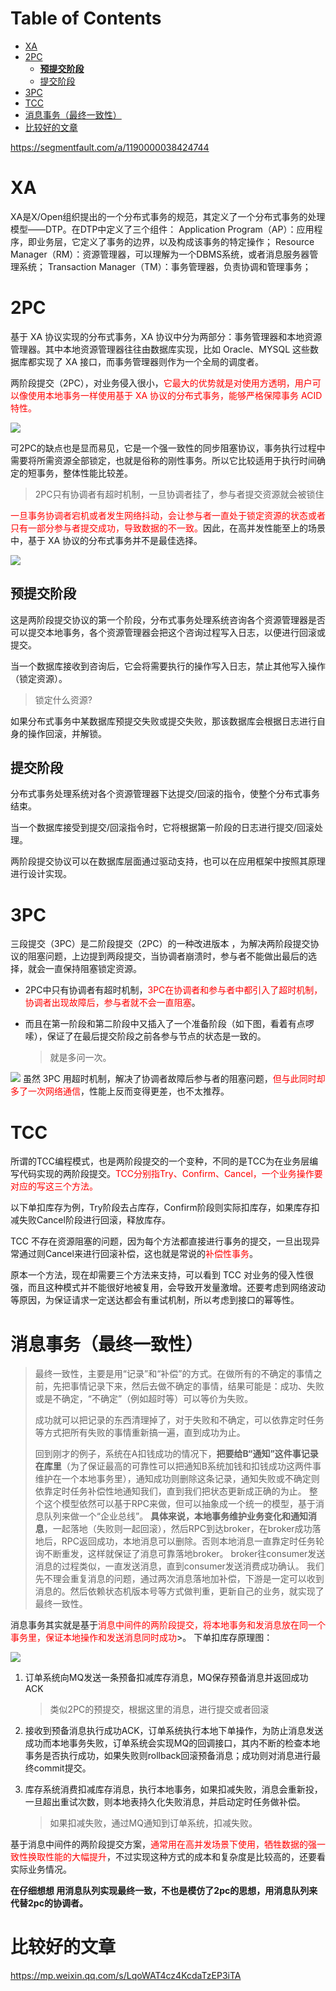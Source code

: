 # Table of Contents

* [XA](#xa)
* [2PC](#2pc)
  * [**预提交阶段**](#预提交阶段)
  * [提交阶段](#提交阶段)
* [3PC](#3pc)
* [TCC](#tcc)
* [消息事务（最终一致性）](#消息事务最终一致性)
* [比较好的文章](#比较好的文章)




https://segmentfault.com/a/1190000038424744

# XA

XA是X/Open组织提出的一个分布式事务的规范，其定义了一个分布式事务的处理模型——DTP。在DTP中定义了三个组件：
Application Program（AP）：应用程序，即业务层，它定义了事务的边界，以及构成该事务的特定操作；
Resource Manager（RM）：资源管理器，可以理解为一个DBMS系统，或者消息服务器管理系统；
Transaction Manager（TM）：事务管理器，负责协调和管理事务；




# 2PC

基于 XA 协议实现的分布式事务，XA 协议中分为两部分：事务管理器和本地资源管理器。其中本地资源管理器往往由数据库实现，比如 Oracle、MYSQL 这些数据库都实现了 XA 接口，而事务管理器则作为一个全局的调度者。





两阶段提交（2PC），对业务侵⼊很小，<font color=red>它最⼤的优势就是对使⽤⽅透明，用户可以像使⽤本地事务⼀样使⽤基于 XA 协议的分布式事务，能够严格保障事务 ACID 特性。</font>

![](.images/image-20210716095826687.png)


可2PC的缺点也是显而易见，它是一个强一致性的同步阻塞协议，事务执⾏过程中需要将所需资源全部锁定，也就是俗称的刚性事务。所以它比较适⽤于执⾏时间确定的短事务，整体性能比较差。



> 2PC只有协调者有超时机制，一旦协调者挂了，参与者提交资源就会被锁住

<font color=red>一旦事务协调者宕机或者发生网络抖动，会让参与者一直处于锁定资源的状态或者只有一部分参与者提交成功，导致数据的不一致。</font>因此，在⾼并发性能⾄上的场景中，基于 XA 协议的分布式事务并不是最佳选择。

![](.images/image-20210716100002409.png)

## **预提交阶段**

这是两阶段提交协议的第一个阶段，分布式事务处理系统咨询各个资源管理器是否可以提交本地事务，各个资源管理器会把这个咨询过程写入日志，以便进行回滚或提交。

当一个数据库接收到咨询后，它会将需要执行的操作写入日志，禁止其他写入操作（锁定资源）。

> 锁定什么资源?

如果分布式事务中某数据库预提交失败或提交失败，那该数据库会根据日志进行自身的操作回滚，并解锁。

## 提交阶段

分布式事务处理系统对各个资源管理器下达提交/回滚的指令，使整个分布式事务结束。

当一个数据库接受到提交/回滚指令时，它将根据第一阶段的日志进行提交/回滚处理。

两阶段提交协议可以在数据库层面通过驱动支持，也可以在应用框架中按照其原理进行设计实现。



# 3PC

三段提交（3PC）是二阶段提交（2PC）的一种改进版本 ，为解决两阶段提交协议的阻塞问题，上边提到两段提交，当协调者崩溃时，参与者不能做出最后的选择，就会一直保持阻塞锁定资源。



+ 2PC中只有协调者有超时机制，<font color=red>3PC在协调者和参与者中都引入了超时机制，协调者出现故障后，参与者就不会一直阻塞</font>。

+ 而且在第一阶段和第二阶段中又插入了一个准备阶段（如下图，看着有点啰嗦），保证了在最后提交阶段之前各参与节点的状态是一致的。

  > 就是多问一次。


![](.images/image-20210717140417745.png)
虽然 3PC 用超时机制，解决了协调者故障后参与者的阻塞问题，<font color=red>但与此同时却多了一次网络通信</font>，性能上反而变得更差，也不太推荐。



# TCC

所谓的TCC编程模式，也是两阶段提交的一个变种，不同的是TCC为在业务层编写代码实现的两阶段提交。<font color=red>TCC分别指Try、Confirm、Cancel，一个业务操作要对应的写这三个方法。</font>

以下单扣库存为例，Try阶段去占库存，Confirm阶段则实际扣库存，如果库存扣减失败Cancel阶段进行回滚，释放库存。

TCC 不存在资源阻塞的问题，因为每个方法都直接进行事务的提交，一旦出现异常通过则Cancel来进行回滚补偿，这也就是常说的<font color=red>补偿性事务</font>。

原本一个方法，现在却需要三个方法来支持，可以看到 TCC 对业务的侵入性很强，而且这种模式并不能很好地被复用，会导致开发量激增。还要考虑到网络波动等原因，为保证请求一定送达都会有重试机制，所以考虑到接口的幂等性。



#  消息事务（最终一致性）




> 最终一致性，主要是用“记录”和“补偿”的方式。在做所有的不确定的事情之前，先把事情记录下来，然后去做不确定的事情，结果可能是：成功、失败或是不确定，“不确定”（例如超时等）可以等价为失败。
>
> 成功就可以把记录的东西清理掉了，对于失败和不确定，可以依靠定时任务等方式把所有失败的事情重新搞一遍，直到成功为止。
>
>  回到刚才的例子，系统在A扣钱成功的情况下，**把要给B“通知”这件事记录在库里**（为了保证最高的可靠性可以把通知B系统加钱和扣钱成功这两件事维护在一个本地事务里），通知成功则删除这条记录，通知失败或不确定则依靠定时任务补偿性地通知我们，直到我们把状态更新成正确的为止。 整个这个模型依然可以基于RPC来做，但可以抽象成一个统一的模型，基于消息队列来做一个“企业总线”。 **具体来说，本地事务维护业务变化和通知消息**，一起落地（失败则一起回滚），然后RPC到达broker，在broker成功落地后，RPC返回成功，本地消息可以删除。否则本地消息一直靠定时任务轮询不断重发，这样就保证了消息可靠落地broker。 broker往consumer发送消息的过程类似，一直发送消息，直到consumer发送消费成功确认。 我们先不理会重复消息的问题，通过两次消息落地加补偿，下游是一定可以收到消息的。然后依赖状态机版本号等方式做判重，更新自己的业务，就实现了最终一致性。






消息事务其实就是基于<font color=red>消息中间件的两阶段提交，将本地事务和发消息放在同一个事务里，保证本地操作和发送消息同时成功</font>>。 下单扣库存原理图：

<div align=left>
	<img src=".images/3203312832-41b4499311d87aff_fix732.png" >
</div>


1. 订单系统向MQ发送一条预备扣减库存消息，MQ保存预备消息并返回成功ACK

   > 类似2PC的预提交，根据这里的消息，进行提交或者回滚

2. 接收到预备消息执行成功ACK，订单系统执行本地下单操作，为防止消息发送成功而本地事务失败，订单系统会实现MQ的回调接口，其内不断的检查本地事务是否执行成功，如果失败则rollback回滚预备消息；成功则对消息进行最终commit提交。

3. 库存系统消费扣减库存消息，执行本地事务，如果扣减失败，消息会重新投，一旦超出重试次数，则本地表持久化失败消息，并启动定时任务做补偿。

   > 如果扣减失败，通过MQ通知到订单系统，扣减失败。

基于消息中间件的两阶段提交方案，<font color=red>通常用在高并发场景下使用，牺牲数据的强一致性换取性能的大幅提升</font>，不过实现这种方式的成本和复杂度是比较高的，还要看实际业务情况。


**在仔细想想 用消息队列实现最终一致，不也是模仿了2pc的思想，用消息队列来代替2pc的协调者。**


# 比较好的文章

https://mp.weixin.qq.com/s/LqoWAT4cz4KcdaTzEP3iTA
